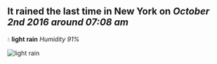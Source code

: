 ## It rained the last time in New York on *October 2nd 2016 around 07:08 am*
💧  **light rain** *Humidity 91%*

![light rain](http://openweathermap.org/img/w/10d.png)
